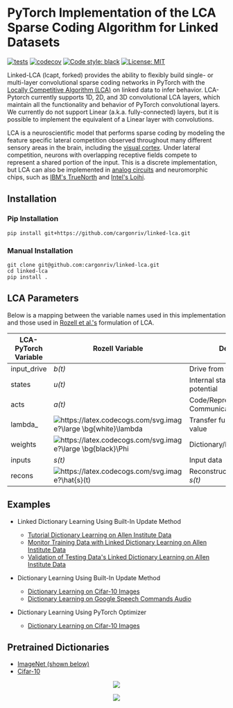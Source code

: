 
# PyTorch Implementation of the LCA Sparse Coding Algorithm for Linked Datasets

[![tests](https://github.com/cargonriv/linked-lca/actions/workflows/build.yml/badge.svg)](https://github.com/cargonriv/linked-lca/actions/workflows/build.yml)
[![codecov](https://codecov.io/gh/cargonriv/linked-lca/branch/main/graph/badge.svg?token=4EPI05G5CY)](https://codecov.io/gh/cargonriv/linked-lca)
[![Code style: black](https://img.shields.io/badge/code%20style-black-000000.svg)](https://github.com/psf/black)
[![License: MIT](https://img.shields.io/badge/License-MIT-yellow.svg)](https://opensource.org/licenses/MIT)

Linked-LCA (lcapt, forked) provides the ability to flexibly build single- or multi-layer convolutional sparse coding networks in PyTorch with the [Locally Competitive Algorithm (LCA)](https://www.ece.rice.edu/~dhj/rozell_icip2007.pdf) on linked data to infer behavior. LCA-Pytorch currently supports 1D, 2D, and 3D convolutional LCA layers, which maintain all the functionality and behavior of PyTorch convolutional layers. We currently do not support Linear (a.k.a. fully-connected) layers, but it is possible to implement the equivalent of a Linear layer with convolutions.  

LCA is a neuroscientific model that performs sparse coding by modeling the feature specific lateral competition observed throughout many different sensory areas in the brain, including the [visual cortex](https://www.nature.com/articles/s41586-019-0997-6). Under lateral competition, neurons with overlapping receptive fields compete to represent a shared portion of the input. This is a discrete implementation, but LCA can also be implemented in [analog circuits](https://patentimages.storage.googleapis.com/30/8f/6e/5d9da903f0d635/US7783459.pdf) and neuromorphic chips, such as [IBM's TrueNorth](https://www.frontiersin.org/articles/10.3389/fnins.2019.00754/full) and [Intel's Loihi](https://ieeexplore.ieee.org/abstract/document/9325356?casa_token=0kxjP50T3IIAAAAA:EOCnIf4-fMYowF7HgTLo0UQyKLWbrWW7VnOT1TZ2DI0U_cUCBYBQv1GN8r49LtISezWQ--A).

## Installation  

### Pip Installation

```
pip install git+https://github.com/cargonriv/linked-lca.git
```

### Manual Installation

```
git clone git@github.com:cargonriv/linked-lca.git
cd linked-lca
pip install .
```

## LCA Parameters

Below is a mapping between the variable names used in this implementation and those used in [Rozell et al.'s](https://www.ece.rice.edu/~dhj/rozell_icip2007.pdf) formulation of LCA.

<div align="center">

| **LCA-PyTorch Variable** | **Rozell Variable** | **Description** |
| --- | --- | --- |
| input_drive | *b(t)* | Drive from the inputs/stimulus |
| states | *u(t)* | Internal state/membrane potential |
| acts | *a(t)* | Code/Representation/External Communication |
| lambda_ | <img src="https://latex.codecogs.com/svg.image?\large&space;\bg{white}\lambda" title="https://latex.codecogs.com/svg.image?\large \bg{white}\lambda" /> | Transfer function threshold value |
| weights | <img src="https://latex.codecogs.com/svg.image?\large&space;\bg{black}\Phi" title="https://latex.codecogs.com/svg.image?\large \bg{black}\Phi" /> | Dictionary/Features |
| inputs | *s(t)* | Input data |
| recons | <img src="https://latex.codecogs.com/svg.image?\hat{s}(t)" title="https://latex.codecogs.com/svg.image?\hat{s}(t)" /> | Reconstruction of the input *s(t)* |

</div>

## Examples
  * Linked Dictionary Learning Using Built-In Update Method  
    * [Tutorial Dictionary Learning on Allen Institute Data](https://github.com/cargonriv/linked-lca/blob/main/examples/allen_dictionary_learning.ipynb.ipynb.ipynb)
    * [Monitor Training Data with Linked Dictionary Learning on Allen Institute Data](https://github.com/cargonriv/linked-lca/blob/main/examples/Default_Linked_Dictionary.ipynb.ipynb)
    * [Validation of Testing Data's Linked Dictionary Learning on Allen Institute Data](https://github.com/cargonriv/linked-lca/blob/main/examples/test_linked_dictionary.ipynb.ipynb)

  * Dictionary Learning Using Built-In Update Method
    * [Dictionary Learning on Cifar-10 Images](https://github.com/cargonriv/linked-lca/blob/main/examples/builtin_dictionary_learning_cifar.ipynb)
    * [Dictionary Learning on Google Speech Commands Audio](https://github.com/cargonriv/linked-lca/blob/main/examples/builtin_dictionary_learning_speech_commands.ipynb)  
  
  * Dictionary Learning Using PyTorch Optimizer  
    * [Dictionary Learning on Cifar-10 Images](https://github.com/cargonriv/linked-lca/blob/main/examples/pytorch_optim_dictionary_learning_cifar.ipynb)

## Pretrained Dictionaries

  * [ImageNet (shown below)](https://drive.google.com/file/d/1CNhpZw81EbHT29ikxSZf6PceUFm_YpZN/view?usp=sharing) 
  * [Cifar-10](https://drive.google.com/file/d/1Et4El_L9AvSQcGTIgPFdfarw6dHpSsiC/view?usp=sharing)

<p align="center">
  <img src="https://github.com/cargonriv/linked-lca/blob/main/figures/dictionary_imageNetVid.gif.png" />
</p>
<p align="center">
  <img src="https://github.com/cargonriv/linked-lca/blob/main/figures/imagenet_dict.png" />
</p>

